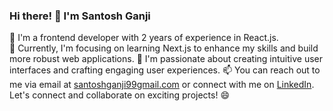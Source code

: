 ### Hi there! 👋 I'm Santosh Ganji

🌟 I'm a frontend developer with 2 years of experience in React.js.</br>
🌱 Currently, I'm focusing on learning Next.js to enhance my skills and build more robust web applications.
🔭 I'm passionate about creating intuitive user interfaces and crafting engaging user experiences.
📫 You can reach out to me via email at [santoshganji99gmail.com](mailto:santoshganji99gmail.com) or connect with me on [LinkedIn](https://www.linkedin.com/in/santoshganji/).
Let's connect and collaborate on exciting projects! 😄

